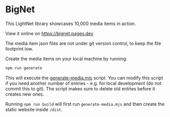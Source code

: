 # BigNet

This LightNet library showcases 10,000 media items in action.

View it online on https://bignet.pages.dev

The media item json files are not under git version control, to keep the file footprint low.

Create the media items on your local machine by running:

```bash
npm run generate
```

This will execute the [generate-media.mjs](./generate-media.mjs) script.
You can modify this script if you need another number of entries - e.g. for local development (do not commit this to git).
The script makes sure to delete old entries before it creates new ones.

Running `npm run build` will first run `generate-media.mjs` and then create the static website inside `/dist`.

